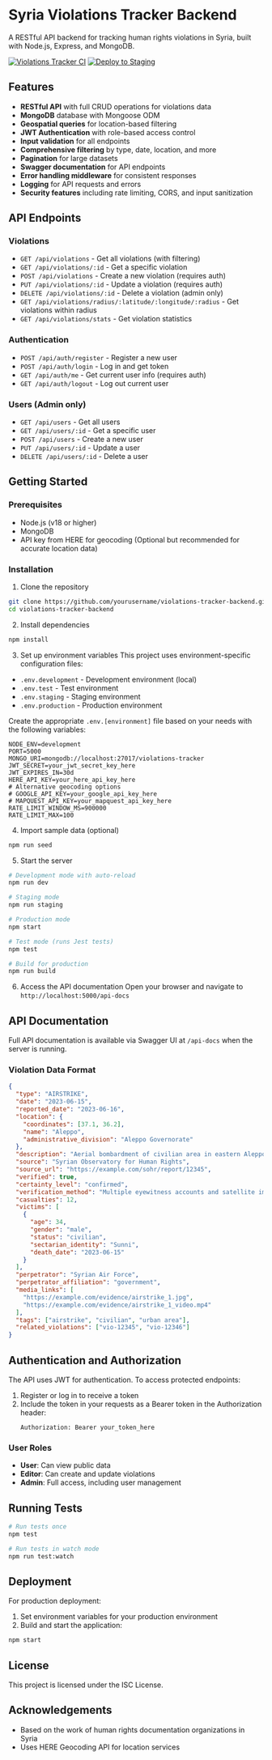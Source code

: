 # Syria Violations Tracker Backend

A RESTful API backend for tracking human rights violations in Syria, built with Node.js, Express, and MongoDB.

[![Violations Tracker CI](https://github.com/yourusername/violations-tracker-backend/actions/workflows/ci.yml/badge.svg)](https://github.com/yourusername/violations-tracker-backend/actions/workflows/ci.yml)
[![Deploy to Staging](https://github.com/yourusername/violations-tracker-backend/actions/workflows/staging-deploy.yml/badge.svg)](https://github.com/yourusername/violations-tracker-backend/actions/workflows/staging-deploy.yml)

## Features

- **RESTful API** with full CRUD operations for violations data
- **MongoDB** database with Mongoose ODM
- **Geospatial queries** for location-based filtering
- **JWT Authentication** with role-based access control
- **Input validation** for all endpoints
- **Comprehensive filtering** by type, date, location, and more
- **Pagination** for large datasets
- **Swagger documentation** for API endpoints
- **Error handling middleware** for consistent responses
- **Logging** for API requests and errors
- **Security features** including rate limiting, CORS, and input sanitization

## API Endpoints

### Violations

- `GET /api/violations` - Get all violations (with filtering)
- `GET /api/violations/:id` - Get a specific violation
- `POST /api/violations` - Create a new violation (requires auth)
- `PUT /api/violations/:id` - Update a violation (requires auth)
- `DELETE /api/violations/:id` - Delete a violation (admin only)
- `GET /api/violations/radius/:latitude/:longitude/:radius` - Get violations within radius
- `GET /api/violations/stats` - Get violation statistics

### Authentication

- `POST /api/auth/register` - Register a new user
- `POST /api/auth/login` - Log in and get token
- `GET /api/auth/me` - Get current user info (requires auth)
- `GET /api/auth/logout` - Log out current user

### Users (Admin only)

- `GET /api/users` - Get all users
- `GET /api/users/:id` - Get a specific user
- `POST /api/users` - Create a new user
- `PUT /api/users/:id` - Update a user
- `DELETE /api/users/:id` - Delete a user

## Getting Started

### Prerequisites

- Node.js (v18 or higher)
- MongoDB
- API key from HERE for geocoding (Optional but recommended for accurate location data)

### Installation

1. Clone the repository
```bash
git clone https://github.com/yourusername/violations-tracker-backend.git
cd violations-tracker-backend
```

2. Install dependencies
```bash
npm install
```

3. Set up environment variables
This project uses environment-specific configuration files:

- `.env.development` - Development environment (local)
- `.env.test` - Test environment
- `.env.staging` - Staging environment
- `.env.production` - Production environment

Create the appropriate `.env.[environment]` file based on your needs with the following variables:
```
NODE_ENV=development
PORT=5000
MONGO_URI=mongodb://localhost:27017/violations-tracker
JWT_SECRET=your_jwt_secret_key_here
JWT_EXPIRES_IN=30d
HERE_API_KEY=your_here_api_key_here
# Alternative geocoding options
# GOOGLE_API_KEY=your_google_api_key_here
# MAPQUEST_API_KEY=your_mapquest_api_key_here
RATE_LIMIT_WINDOW_MS=900000
RATE_LIMIT_MAX=100
```

4. Import sample data (optional)
```bash
npm run seed
```

5. Start the server
```bash
# Development mode with auto-reload
npm run dev

# Staging mode
npm run staging

# Production mode
npm start

# Test mode (runs Jest tests)
npm test

# Build for production
npm run build
```

6. Access the API documentation
Open your browser and navigate to `http://localhost:5000/api-docs`

## API Documentation

Full API documentation is available via Swagger UI at `/api-docs` when the server is running.

### Violation Data Format

```json
{
  "type": "AIRSTRIKE",
  "date": "2023-06-15",
  "reported_date": "2023-06-16",
  "location": {
    "coordinates": [37.1, 36.2],
    "name": "Aleppo",
    "administrative_division": "Aleppo Governorate"
  },
  "description": "Aerial bombardment of civilian area in eastern Aleppo",
  "source": "Syrian Observatory for Human Rights",
  "source_url": "https://example.com/sohr/report/12345",
  "verified": true,
  "certainty_level": "confirmed",
  "verification_method": "Multiple eyewitness accounts and satellite imagery",
  "casualties": 12,
  "victims": [
    {
      "age": 34,
      "gender": "male",
      "status": "civilian",
      "sectarian_identity": "Sunni",
      "death_date": "2023-06-15"
    }
  ],
  "perpetrator": "Syrian Air Force",
  "perpetrator_affiliation": "government",
  "media_links": [
    "https://example.com/evidence/airstrike_1.jpg",
    "https://example.com/evidence/airstrike_1_video.mp4"
  ],
  "tags": ["airstrike", "civilian", "urban area"],
  "related_violations": ["vio-12345", "vio-12346"]
}
```

## Authentication and Authorization

The API uses JWT for authentication. To access protected endpoints:

1. Register or log in to receive a token
2. Include the token in your requests as a Bearer token in the Authorization header:
   ```
   Authorization: Bearer your_token_here
   ```

### User Roles

- **User**: Can view public data
- **Editor**: Can create and update violations
- **Admin**: Full access, including user management

## Running Tests

```bash
# Run tests once
npm test

# Run tests in watch mode
npm run test:watch
```

## Deployment

For production deployment:

1. Set environment variables for your production environment
2. Build and start the application:
```bash
npm start
```

## License

This project is licensed under the ISC License.

## Acknowledgements

- Based on the work of human rights documentation organizations in Syria
- Uses HERE Geocoding API for location services